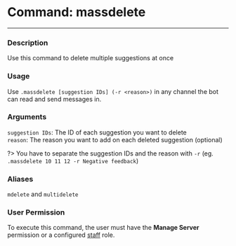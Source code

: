 # Command: massdelete
---
### Description
Use this command to delete multiple suggestions at once

### Usage
Use `.massdelete [suggestion IDs] (-r <reason>)` in any channel the bot can read and send messages in.

### Arguments
`suggestion IDs`: The ID of each suggestion you want to delete\
`reason`: The reason you want to add on each deleted suggestion (optional) 

?> You have to separate the suggestion IDs and the reason with `-r` (eg. `.massdelete 10 11 12 -r Negative feedback`)

### Aliases
`mdelete` and `multidelete`

### User Permission
To execute this command, the user must have the **Manage Server** permission or a configured [staff](/config/staffroles.md) role.

